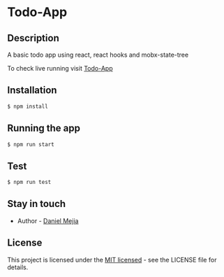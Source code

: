 # Todo-App

## Description
A basic todo app using react, react hooks and mobx-state-tree

To check live running visit [Todo-App](https://danielmejiadev.github.io/todo-app)

## Installation

```bash
$ npm install
```

## Running the app

```bash
$ npm run start
```

## Test

```bash
$ npm run test
```

## Stay in touch

- Author - [Daniel Mejia](https://github.com/danielmejiadev)

## License

This project is licensed under the [MIT licensed](LICENSE) - see the LICENSE file for details.
